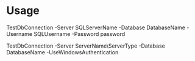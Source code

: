 # Usage

TestDbConnection -Server SQLServerName -Database DatabaseName -Username SQLUsername -Password password


TestDbConnection -Server ServerName\ServerType -Database DatabaseName -UseWindowsAuthentication
